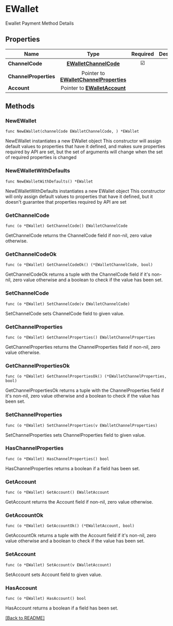 # EWallet
Ewallet Payment Method Details

## Properties
| Name | Type | Required | Description | Examples |
|------------|:-------------:|:-------------:|-------------|:-------------:|
| **ChannelCode** | [**EWalletChannelCode**](EWalletChannelCode.md) | ☑️ |  |  |
| **ChannelProperties** | Pointer to [**EWalletChannelProperties**](EWalletChannelProperties.md) |  |  |  |
| **Account** | Pointer to [**EWalletAccount**](EWalletAccount.md) |  |  |  |

## Methods

### NewEWallet

`func NewEWallet(channelCode EWalletChannelCode, ) *EWallet`

NewEWallet instantiates a new EWallet object
This constructor will assign default values to properties that have it defined,
and makes sure properties required by API are set, but the set of arguments
will change when the set of required properties is changed

### NewEWalletWithDefaults

`func NewEWalletWithDefaults() *EWallet`

NewEWalletWithDefaults instantiates a new EWallet object
This constructor will only assign default values to properties that have it defined,
but it doesn't guarantee that properties required by API are set

### GetChannelCode

`func (o *EWallet) GetChannelCode() EWalletChannelCode`

GetChannelCode returns the ChannelCode field if non-nil, zero value otherwise.

### GetChannelCodeOk

`func (o *EWallet) GetChannelCodeOk() (*EWalletChannelCode, bool)`

GetChannelCodeOk returns a tuple with the ChannelCode field if it's non-nil, zero value otherwise
and a boolean to check if the value has been set.

### SetChannelCode

`func (o *EWallet) SetChannelCode(v EWalletChannelCode)`

SetChannelCode sets ChannelCode field to given value.


### GetChannelProperties

`func (o *EWallet) GetChannelProperties() EWalletChannelProperties`

GetChannelProperties returns the ChannelProperties field if non-nil, zero value otherwise.

### GetChannelPropertiesOk

`func (o *EWallet) GetChannelPropertiesOk() (*EWalletChannelProperties, bool)`

GetChannelPropertiesOk returns a tuple with the ChannelProperties field if it's non-nil, zero value otherwise
and a boolean to check if the value has been set.

### SetChannelProperties

`func (o *EWallet) SetChannelProperties(v EWalletChannelProperties)`

SetChannelProperties sets ChannelProperties field to given value.

### HasChannelProperties

`func (o *EWallet) HasChannelProperties() bool`

HasChannelProperties returns a boolean if a field has been set.

### GetAccount

`func (o *EWallet) GetAccount() EWalletAccount`

GetAccount returns the Account field if non-nil, zero value otherwise.

### GetAccountOk

`func (o *EWallet) GetAccountOk() (*EWalletAccount, bool)`

GetAccountOk returns a tuple with the Account field if it's non-nil, zero value otherwise
and a boolean to check if the value has been set.

### SetAccount

`func (o *EWallet) SetAccount(v EWalletAccount)`

SetAccount sets Account field to given value.

### HasAccount

`func (o *EWallet) HasAccount() bool`

HasAccount returns a boolean if a field has been set.


[[Back to README]](../../README.md)


